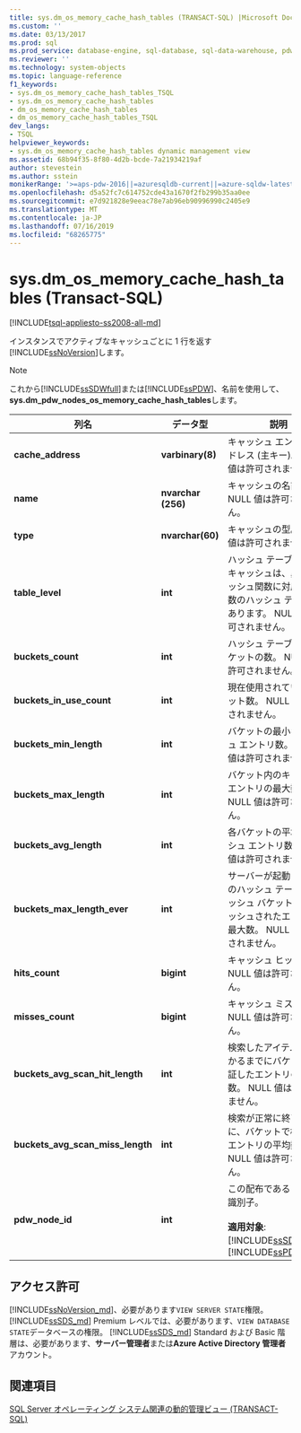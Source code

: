 ```yaml
---
title: sys.dm_os_memory_cache_hash_tables (TRANSACT-SQL) |Microsoft Docs
ms.custom: ''
ms.date: 03/13/2017
ms.prod: sql
ms.prod_service: database-engine, sql-database, sql-data-warehouse, pdw
ms.reviewer: ''
ms.technology: system-objects
ms.topic: language-reference
f1_keywords:
- sys.dm_os_memory_cache_hash_tables_TSQL
- sys.dm_os_memory_cache_hash_tables
- dm_os_memory_cache_hash_tables
- dm_os_memory_cache_hash_tables_TSQL
dev_langs:
- TSQL
helpviewer_keywords:
- sys.dm_os_memory_cache_hash_tables dynamic management view
ms.assetid: 68b94f35-8f80-4d2b-bcde-7a21934219af
author: stevestein
ms.author: sstein
monikerRange: '>=aps-pdw-2016||=azuresqldb-current||=azure-sqldw-latest||>=sql-server-2016||=sqlallproducts-allversions||>=sql-server-linux-2017||=azuresqldb-mi-current'
ms.openlocfilehash: d5a52fc7c614752cde43a1670f2fb299b35aa0ee
ms.sourcegitcommit: e7d921828e9eeac78e7ab96eb90996990c2405e9
ms.translationtype: MT
ms.contentlocale: ja-JP
ms.lasthandoff: 07/16/2019
ms.locfileid: "68265775"
---
```

# <a name="sysdmosmemorycachehashtables-transact-sql"></a>sys.dm_os_memory_cache_hash_tables (Transact-SQL)
[!INCLUDE[tsql-appliesto-ss2008-all-md](../../includes/tsql-appliesto-ss2008-all-md.md)]

  インスタンスでアクティブなキャッシュごとに 1 行を返す[!INCLUDE[ssNoVersion](../../includes/ssnoversion-md.md)]します。  
  
> [!NOTE]  
>  これから[!INCLUDE[ssSDWfull](../../includes/sssdwfull-md.md)]または[!INCLUDE[ssPDW](../../includes/sspdw-md.md)]、名前を使用して、 **sys.dm_pdw_nodes_os_memory_cache_hash_tables**します。  
  
|列名|データ型|説明|  
|-----------------|---------------|-----------------|  
|**cache_address**|**varbinary(8)**|キャッシュ エントリのアドレス (主キー)。 NULL 値は許可されません。|  
|**name**|**nvarchar (256)**|キャッシュの名前。 NULL 値は許可されません。|  
|**type**|**nvarchar(60)**|キャッシュの型。 NULL 値は許可されません。|  
|**table_level**|**int**|ハッシュ テーブル番号。 キャッシュは、異なるハッシュ関数に対応する複数のハッシュ テーブルがあります。 NULL 値は許可されません。|  
|**buckets_count**|**int**|ハッシュ テーブル内のバケットの数。 NULL 値は許可されません。|  
|**buckets_in_use_count**|**int**|現在使用されているバケット数。 NULL 値は許可されません。|  
|**buckets_min_length**|**int**|バケットの最小キャッシュ エントリ数。 NULL 値は許可されません。|  
|**buckets_max_length**|**int**|バケット内のキャッシュ エントリの最大数。 NULL 値は許可されません。|  
|**buckets_avg_length**|**int**|各バケットの平均キャッシュ エントリ数。 NULL 値は許可されません。|  
|**buckets_max_length_ever**|**int**|サーバーが起動された後のハッシュ テーブルのハッシュ バケット内のキャッシュされたエントリの最大数。 NULL 値は許可されません。|  
|**hits_count**|**bigint**|キャッシュ ヒットの数。 NULL 値は許可されません。|  
|**misses_count**|**bigint**|キャッシュ ミスの数。 NULL 値は許可されません。|  
|**buckets_avg_scan_hit_length**|**int**|検索したアイテムが見つかるまでにバケットで検証したエントリの平均数。 NULL 値は許可されません。|  
|**buckets_avg_scan_miss_length**|**int**|検索が正常に終了する前に、バケットで検証したエントリの平均数。 NULL 値は許可されません。|  
|**pdw_node_id**|**int**|この配布であるノードの識別子。<br /><br /> **適用対象**: [!INCLUDE[ssSDWfull](../../includes/sssdwfull-md.md)]、 [!INCLUDE[ssPDW](../../includes/sspdw-md.md)]|  
  
## <a name="permissions"></a>アクセス許可 

[!INCLUDE[ssNoVersion_md](../../includes/ssnoversion-md.md)]、必要があります`VIEW SERVER STATE`権限。   
[!INCLUDE[ssSDS_md](../../includes/sssds-md.md)] Premium レベルでは、必要があります、`VIEW DATABASE STATE`データベースの権限。 [!INCLUDE[ssSDS_md](../../includes/sssds-md.md)] Standard および Basic 階層は、必要があります、**サーバー管理者**または**Azure Active Directory 管理者**アカウント。   

## <a name="see-also"></a>関連項目  
 
  [SQL Server オペレーティング システム関連の動的管理ビュー &#40;TRANSACT-SQL&#41;](../../relational-databases/system-dynamic-management-views/sql-server-operating-system-related-dynamic-management-views-transact-sql.md)  
  
  


